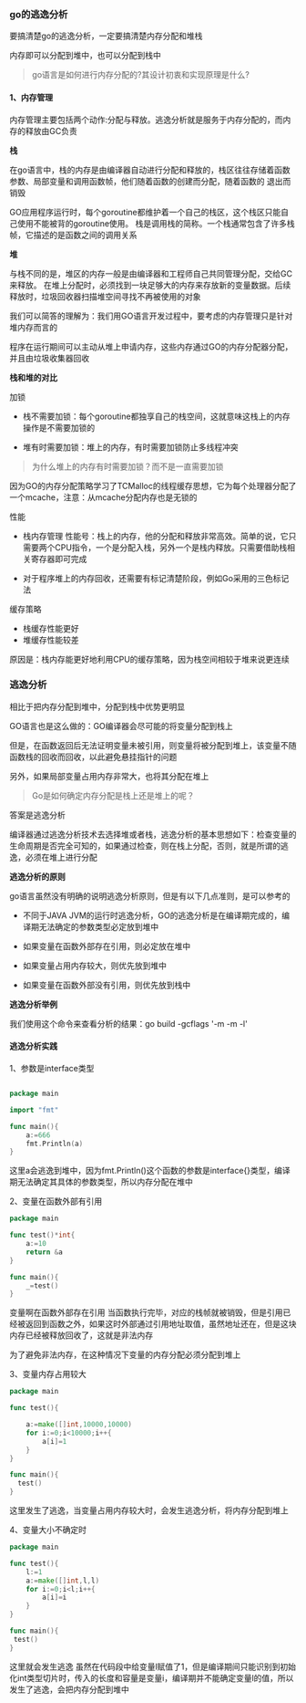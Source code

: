 ### go的逃逸分析

要搞清楚go的逃逸分析，一定要搞清楚内存分配和堆栈

内存即可以分配到堆中，也可以分配到栈中

> go语言是如何进行内存分配的?其设计初衷和实现原理是什么?

#### 1、内存管理

内存管理主要包括两个动作:分配与释放。逃逸分析就是服务于内存分配的，而内存的释放由GC负责

**栈**

在go语言中，栈的内存是由编译器自动进行分配和释放的，栈区往往存储着函数参数、局部变量和调用函数帧，他们随着函数的创建而分配，随着函数的
退出而销毁

GO应用程序运行时，每个goroutine都维护着一个自己的栈区，这个栈区只能自己使用不能被背的goroutine使用。
栈是调用栈的简称。一个栈通常包含了许多栈帧，它描述的是函数之间的调用关系

**堆**

与栈不同的是，堆区的内存一般是由编译器和工程师自己共同管理分配，交给GC来释放。
在堆上分配时，必须找到一块足够大的内存来存放新的变量数据。后续释放时，垃圾回收器扫描堆空间寻找不再被使用的对象

我们可以简答的理解为：我们用GO语言开发过程中，要考虑的内存管理只是针对堆内存而言的

程序在运行期间可以主动从堆上申请内存，这些内存通过GO的内存分配器分配，并且由垃圾收集器回收

**栈和堆的对比**

加锁

- 栈不需要加锁：每个goroutine都独享自己的栈空间，这就意味这栈上的内存操作是不需要加锁的

- 堆有时需要加锁：堆上的内存，有时需要加锁防止多线程冲突

> 为什么堆上的内存有时需要加锁？而不是一直需要加锁

因为GO的内存分配策略学习了TCMalloc的线程缓存思想，它为每个处理器分配了一个mcache，注意：从mcache分配内存也是无锁的

性能
- 栈内存管理 性能号：栈上的内存，他的分配和释放非常高效。简单的说，它只需要两个CPU指令，一个是分配入栈，另外一个是栈内释放。只需要借助栈相关寄存器即可完成

- 对于程序堆上的内存回收，还需要有标记清楚阶段，例如Go采用的三色标记法

缓存策略

- 栈缓存性能更好
- 堆缓存性能较差

原因是：栈内存能更好地利用CPU的缓存策略，因为栈空间相较于堆来说更连续


### 逃逸分析

相比于把内存分配到堆中，分配到栈中优势更明显

GO语言也是这么做的：GO编译器会尽可能的将变量分配到栈上

但是，在函数返回后无法证明变量未被引用，则变量将被分配到堆上，该变量不随函数栈的回收而回收，以此避免悬挂指针的问题

另外，如果局部变量占用内存非常大，也将其分配在堆上

> Go是如何确定内存分配是栈上还是堆上的呢？

答案是逃逸分析

编译器通过逃逸分析技术去选择堆或者栈，逃逸分析的基本思想如下：检查变量的生命周期是否完全可知的，如果通过检查，则在栈上分配，否则，就是所谓的逃逸，必须在堆上进行分配

**逃逸分析的原则**

go语言虽然没有明确的说明逃逸分析原则，但是有以下几点准则，是可以参考的

- 不同于JAVA JVM的运行时逃逸分析，GO的逃逸分析是在编译期完成的，编译期无法确定的参数类型必定放到堆中

- 如果变量在函数外部存在引用，则必定放在堆中
- 如果变量占用内存较大，则优先放到堆中
- 如果变量在函数外部没有引用，则优先放到栈中

**逃逸分析举例**

我们使用这个命令来查看分析的结果：go build -gcflags '-m -m -l'


#### 逃逸分析实践

1、参数是interface类型

```go

package main

import "fmt"

func main(){
    a:=666
    fmt.Println(a)
}

```

这里a会逃逸到堆中，因为fmt.Println()这个函数的参数是interface{}类型，编译期无法确定其具体的参数类型，所以内存分配在堆中

2、变量在函数外部有引用

```go
package main

func test()*int{
    a:=10
    return &a
}

func main(){
    _=test()
}
```

变量啊在函数外部存在引用
当函数执行完毕，对应的栈帧就被销毁，但是引用已经被返回到函数之外，如果这时外部通过引用地址取值，虽然地址还在，但是这块内存已经被释放回收了，这就是非法内存

为了避免非法内存，在这种情况下变量的内存分配必须分配到堆上

3、变量内存占用较大

```go
package main

func test(){

    a:=make([]int,10000,10000)
    for i:=0;i<10000;i++{
        a[i]=1
    }
}

func main(){
  test()
}
```

这里发生了逃逸，当变量占用内存较大时，会发生逃逸分析，将内存分配到堆上

4、变量大小不确定时

```go
package main

func test(){
    l:=1
    a:=make([]int,l,l)
    for i:=0;i<l;i++{
        a[i]=i
    }
}

func main(){
 test()   
}
```

这里就会发生逃逸
虽然在代码段中给变量l赋值了1，但是编译期间只能识别到初始化int类型切片时，传入的长度和容量是变量i，编译期并不能确定变量l的值，所以发生了逃逸，会把内存分配到堆中

